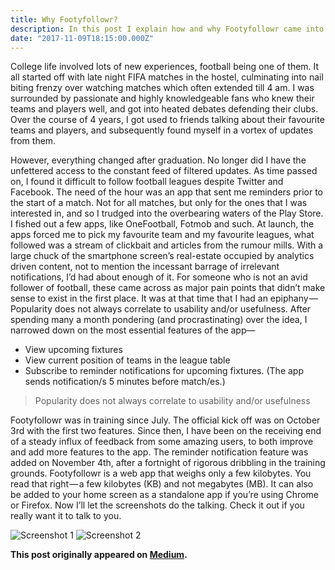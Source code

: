```yaml
---
title: Why Footyfollowr?
description: In this post I explain how and why Footyfollowr came into existence.
date: "2017-11-09T18:15:00.000Z"
---
```


College life involved lots of new experiences, football being one of them. It all started off with late night FIFA matches in the hostel, culminating into nail biting frenzy over watching matches which often extended till 4 am. I was surrounded by passionate and highly knowledgeable fans who knew their teams and players well, and got into heated debates defending their clubs. Over the course of 4 years, I got used to friends talking about their favourite teams and players, and subsequently found myself in a vortex of updates from them.

However, everything changed after graduation. No longer did I have the unfettered access to the constant feed of filtered updates. As time passed on, I found it difficult to follow football leagues despite Twitter and Facebook. The need of the hour was an app that sent me reminders prior to the start of a match. Not for all matches, but only for the ones that I was interested in, and so I trudged into the overbearing waters of the Play Store.
I fished out a few apps, like OneFootball, Fotmob and such. At launch, the apps forced me to pick my favourite team and my favourite leagues, what followed was a stream of clickbait and articles from the rumour mills. With a large chuck of the smartphone screen’s real-estate occupied by analytics driven content, not to mention the incessant barrage of irrelevant notifications, I’d had about enough of it. For someone who is not an avid follower of football, these came across as major pain points that didn’t make sense to exist in the first place. It was at that time that I had an epiphany — Popularity does not always correlate to usability and/or usefulness. After spending many a month pondering (and procrastinating) over the idea, I narrowed down on the most essential features of the app—
* View upcoming fixtures
* View current position of teams in the league table
* Subscribe to reminder notifications for upcoming fixtures. (The app sends notification/s 5 minutes before match/es.)

> Popularity does not always correlate to usability and/or usefulness

Footyfollowr was in training since July. The official kick off was on October 3rd with the first two features. Since then, I have been on the receiving end of a steady influx of feedback from some amazing users, to both improve and add more features to the app. The reminder notification feature was added on November 4th, after a fortnight of rigorous dribbling in the training grounds. Footyfollowr is a web app that weighs only a few kilobytes. You read that right — a few kilobytes (KB) and not megabytes (MB). It can also be added to your home screen as a standalone app if you’re using Chrome or Firefox. Now I’ll let the screenshots do the talking. Check it out if you really want it to talk to you.

![Screenshot 1](https://cdn-images-1.medium.com/max/412/1*xjifo3B5y4eequIBj7AS5g.jpeg) ![Screenshot 2](https://cdn-images-1.medium.com/max/412/1*Kc5Bs9iMAf1oPOSK6yQm6w.jpeg)

**This post originally appeared on [Medium](https://medium.com/@on_stash/why-footyfollowr-80ddcaa4c8dc).**